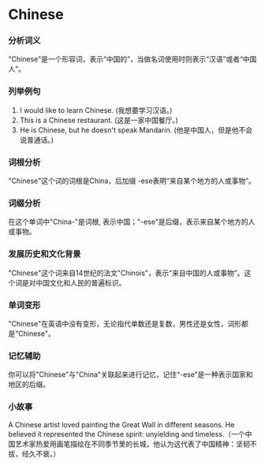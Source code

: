 # Chinese

### 分析词义

  

"Chinese"是一个形容词，表示“中国的”，当做名词使用时则表示“汉语”或者“中国人”。

  

### 列举例句

  

1.  I would like to learn Chinese. (我想要学习汉语。)
2.  This is a Chinese restaurant. (这是一家中国餐厅。)
3.  He is Chinese, but he doesn't speak Mandarin. (他是中国人，但是他不会说普通话。)

  

### 词根分析

  

"Chinese"这个词的词根是China，后加缀 -ese表明“来自某个地方的人或事物”。

  

### 词缀分析

  

在这个单词中"China-"是词根, 表示中国；"-ese"是后缀，表示来自某个地方的人或事物。

  

### 发展历史和文化背景

  

"Chinese"这个词来自14世纪的法文"Chinois"，表示“来自中国的人或事物”。这个词是对中国文化和人民的普遍标识。

  

### 单词变形

  

"Chinese"在英语中没有变形，无论指代单数还是复数，男性还是女性，词形都是"Chinese"。

  

### 记忆辅助

  

你可以将"Chinese"与"China"关联起来进行记忆，记住“-ese”是一种表示国家和地区的后缀。

  

### 小故事

  

A Chinese artist loved painting the Great Wall in different seasons. He believed it represented the Chinese spirit: unyielding and timeless.（一个中国艺术家热爱用画笔描绘在不同季节里的长城，他认为这代表了中国精神：坚韧不拔，经久不衰。）
